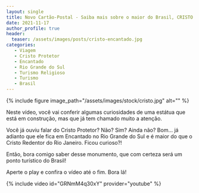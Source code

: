```yaml
---
layout: single
title: Novo Cartão-Postal - Saiba mais sobre o maior do Brasil, CRISTO PROTETOR de ENCANTADO (RS)
date: 2021-11-17
author_profile: true
header:
  teaser: /assets/images/posts/cristo-encantado.jpg
categories: 
   - Viagem 
   - Cristo Protetor
   - Encantado
   - Rio Grande do Sul
   - Turismo Religioso
   - Turismo
   - Brasil
---
```


{% include figure image_path="/assets/images/stock/cristo.jpg" alt=""  %}

Neste vídeo, você vai conferir algumas curiosidades de uma estátua que está em construção, mas que já tem chamado muito a atenção.

Você já ouviu falar do Cristo Protetor? Não? Sim? Ainda não? Bom… já adianto que ele fica em Encantado no Rio Grande do Sul e é maior do que o Cristo Redentor do Rio Janeiro. Ficou curioso?!

Então, bora comigo saber desse monumento, que com certeza será um ponto turístico do Brasil!

Aperte o play e confira o vídeo até o fim. Bora lá!

{% include video id="GRNmM4q30xY" provider="youtube" %}